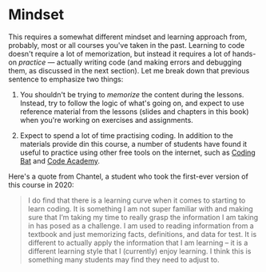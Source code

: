 # Mindset

This requires a somewhat different mindset and learning approach from, probably, most or all courses you've taken in the past. Learning to code doesn't require a lot of memorization, but instead it requires a lot of hands-on *practice* — actually writing code (and making errors and debugging them, as discussed in the next section). Let me break down that previous sentence to emphasize two things:

1. You shouldn't be trying to *memorize* the content during the lessons. Instead, try to follow the logic of what's going on, and expect to use reference material from the lessons (slides and chapters in this book) when you're working on exercises and assignments.

2. Expect to spend a lot of time practising coding. In addition to the materials provide din this course, a number of students have found it useful to practice using other free tools on the internet, such as [Coding Bat](https://codingbat.com/python) and [Code Academy](https://www.codecademy.com/).

Here's a quote from Chantel, a student who took the first-ever version of this course in 2020:
>  I do find that there is a learning curve when it comes to starting to learn coding. It is something I am not super familiar with and making sure that I’m taking my time to really grasp the information I am taking in has posed as a challenge. I am used to reading information from a textbook and just memorizing facts, definitions, and data for test. It is different to actually apply the information that I am learning – it is a different learning style that I (currently) enjoy learning. I think this is something many students may find they need to adjust to.
